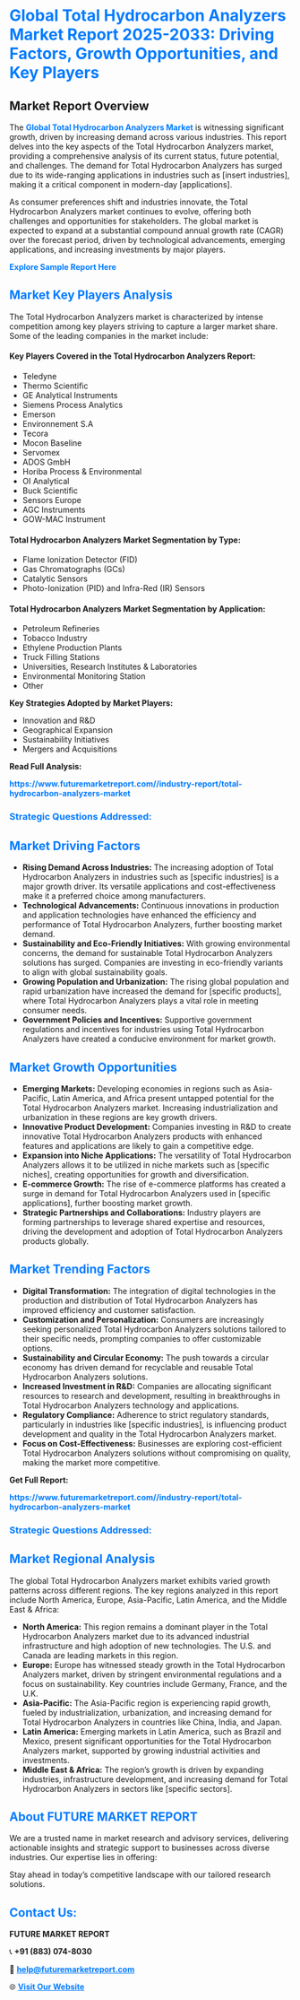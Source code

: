 <h1 style="color: #007BFF;">Global Total Hydrocarbon Analyzers Market Report 2025-2033: Driving Factors, Growth Opportunities, and Key Players</h1>

<section id="overview">
<h2>Market Report Overview</h2>
<p>The <a href="https://www.futuremarketreport.com//industry-report/total-hydrocarbon-analyzers-market" style="color: #007BFF; text-decoration: none;"><strong>Global Total Hydrocarbon Analyzers Market</strong></a> is witnessing significant growth, driven by increasing demand across various industries. This report delves into the key aspects of the Total Hydrocarbon Analyzers market, providing a comprehensive analysis of its current status, future potential, and challenges. The demand for Total Hydrocarbon Analyzers has surged due to its wide-ranging applications in industries such as [insert industries], making it a critical component in modern-day [applications].</p>
<p>As consumer preferences shift and industries innovate, the Total Hydrocarbon Analyzers market continues to evolve, offering both challenges and opportunities for stakeholders. The global market is expected to expand at a substantial compound annual growth rate (CAGR) over the forecast period, driven by technological advancements, emerging applications, and increasing investments by major players.</p>
</section>

<section id="overview">
<p><a href="https://www.futuremarketreport.com//request-sample/reportId=90020" style="color: #007BFF; text-decoration: none;"><strong>Explore Sample Report Here</strong></a></p>
</section>

<section id="key-players">
<h2 style="color: #007BFF;">Market Key Players Analysis</h2>
<p>The Total Hydrocarbon Analyzers market is characterized by intense competition among key players striving to capture a larger market share. Some of the leading companies in the market include:</p>
<h4>Key Players Covered in the Total Hydrocarbon Analyzers Report:</h4>
<ul><li>Teledyne</li><li>Thermo Scientific</li><li>GE Analytical Instruments</li><li>Siemens Process Analytics</li><li>Emerson</li><li>Environnement S.A</li><li>Tecora</li><li>Mocon Baseline</li><li>Servomex</li><li>ADOS GmbH</li><li>Horiba Process &amp; Environmental</li><li>OI Analytical</li><li>Buck Scientific</li><li>Sensors Europe</li><li>AGC Instruments</li><li>GOW-MAC Instrument</li></ul>
<h4>Total Hydrocarbon Analyzers Market Segmentation by Type:</h4>
<ul><li>Flame Ionization Detector (FID)</li><li>Gas Chromatographs (GCs)</li><li>Catalytic Sensors</li><li>Photo-Ionization (PID) and Infra-Red (IR) Sensors</li></ul>

<h4>Total Hydrocarbon Analyzers Market Segmentation by Application:</h4>
<ul><li>Petroleum Refineries</li><li>Tobacco Industry</li><li>Ethylene Production Plants</li><li>Truck Filling Stations</li><li>Universities, Research Institutes &amp; Laboratories</li><li>Environmental Monitoring Station</li><li>Other</li></ul>
<p><strong>Key Strategies Adopted by Market Players:</strong></p>
<ul>
<li>Innovation and R&D</li>
<li>Geographical Expansion</li>
<li>Sustainability Initiatives</li>
<li>Mergers and Acquisitions</li>
</ul>
</section>

<section>
<p><strong>Read Full Analysis: </strong></p><a href="https://www.futuremarketreport.com//industry-report/total-hydrocarbon-analyzers-market" style="color: #007BFF; text-decoration: none;"><strong>https://www.futuremarketreport.com//industry-report/total-hydrocarbon-analyzers-market</strong></a>
<h3 style="color: #007BFF;">Strategic Questions Addressed:</h3>
</section>

<section id="driving-factors">
<h2 style="color: #007BFF;">Market Driving Factors</h2>
<ul>
<li><strong>Rising Demand Across Industries:</strong> The increasing adoption of Total Hydrocarbon Analyzers in industries such as [specific industries] is a major growth driver. Its versatile applications and cost-effectiveness make it a preferred choice among manufacturers.</li>
<li><strong>Technological Advancements:</strong> Continuous innovations in production and application technologies have enhanced the efficiency and performance of Total Hydrocarbon Analyzers, further boosting market demand.</li>
<li><strong>Sustainability and Eco-Friendly Initiatives:</strong> With growing environmental concerns, the demand for sustainable Total Hydrocarbon Analyzers solutions has surged. Companies are investing in eco-friendly variants to align with global sustainability goals.</li>
<li><strong>Growing Population and Urbanization:</strong> The rising global population and rapid urbanization have increased the demand for [specific products], where Total Hydrocarbon Analyzers plays a vital role in meeting consumer needs.</li>
<li><strong>Government Policies and Incentives:</strong> Supportive government regulations and incentives for industries using Total Hydrocarbon Analyzers have created a conducive environment for market growth.</li>
</ul>
</section>

<section id="growth-opportunities">
<h2 style="color: #007BFF;">Market Growth Opportunities</h2>
<ul>
<li><strong>Emerging Markets:</strong> Developing economies in regions such as Asia-Pacific, Latin America, and Africa present untapped potential for the Total Hydrocarbon Analyzers market. Increasing industrialization and urbanization in these regions are key growth drivers.</li>
<li><strong>Innovative Product Development:</strong> Companies investing in R&D to create innovative Total Hydrocarbon Analyzers products with enhanced features and applications are likely to gain a competitive edge.</li>
<li><strong>Expansion into Niche Applications:</strong> The versatility of Total Hydrocarbon Analyzers allows it to be utilized in niche markets such as [specific niches], creating opportunities for growth and diversification.</li>
<li><strong>E-commerce Growth:</strong> The rise of e-commerce platforms has created a surge in demand for Total Hydrocarbon Analyzers used in [specific applications], further boosting market growth.</li>
<li><strong>Strategic Partnerships and Collaborations:</strong> Industry players are forming partnerships to leverage shared expertise and resources, driving the development and adoption of Total Hydrocarbon Analyzers products globally.</li>
</ul>
</section>

<section id="trending-factors">
<h2 style="color: #007BFF;">Market Trending Factors</h2>
<ul>
<li><strong>Digital Transformation:</strong> The integration of digital technologies in the production and distribution of Total Hydrocarbon Analyzers has improved efficiency and customer satisfaction.</li>
<li><strong>Customization and Personalization:</strong> Consumers are increasingly seeking personalized Total Hydrocarbon Analyzers solutions tailored to their specific needs, prompting companies to offer customizable options.</li>
<li><strong>Sustainability and Circular Economy:</strong> The push towards a circular economy has driven demand for recyclable and reusable Total Hydrocarbon Analyzers solutions.</li>
<li><strong>Increased Investment in R&D:</strong> Companies are allocating significant resources to research and development, resulting in breakthroughs in Total Hydrocarbon Analyzers technology and applications.</li>
<li><strong>Regulatory Compliance:</strong> Adherence to strict regulatory standards, particularly in industries like [specific industries], is influencing product development and quality in the Total Hydrocarbon Analyzers market.</li>
<li><strong>Focus on Cost-Effectiveness:</strong> Businesses are exploring cost-efficient Total Hydrocarbon Analyzers solutions without compromising on quality, making the market more competitive.</li>
</ul>
</section>

<section>
<p><strong>Get Full Report: </strong></p><a href="https://www.futuremarketreport.com//industry-report/total-hydrocarbon-analyzers-market" style="color: #007BFF; text-decoration: none;"><strong>https://www.futuremarketreport.com//industry-report/total-hydrocarbon-analyzers-market</strong></a>
<h3 style="color: #007BFF;">Strategic Questions Addressed:</h3>
</section>


<section id="regional-analysis">
<h2 style="color: #007BFF;">Market Regional Analysis</h2>
<p>The global Total Hydrocarbon Analyzers market exhibits varied growth patterns across different regions. The key regions analyzed in this report include North America, Europe, Asia-Pacific, Latin America, and the Middle East & Africa:</p>
<ul>
<li><strong>North America:</strong> This region remains a dominant player in the Total Hydrocarbon Analyzers market due to its advanced industrial infrastructure and high adoption of new technologies. The U.S. and Canada are leading markets in this region.</li>
<li><strong>Europe:</strong> Europe has witnessed steady growth in the Total Hydrocarbon Analyzers market, driven by stringent environmental regulations and a focus on sustainability. Key countries include Germany, France, and the U.K.</li>
<li><strong>Asia-Pacific:</strong> The Asia-Pacific region is experiencing rapid growth, fueled by industrialization, urbanization, and increasing demand for Total Hydrocarbon Analyzers in countries like China, India, and Japan.</li>
<li><strong>Latin America:</strong> Emerging markets in Latin America, such as Brazil and Mexico, present significant opportunities for the Total Hydrocarbon Analyzers market, supported by growing industrial activities and investments.</li>
<li><strong>Middle East & Africa:</strong> The region’s growth is driven by expanding industries, infrastructure development, and increasing demand for Total Hydrocarbon Analyzers in sectors like [specific sectors].</li>
</ul>
</section>

<footer>
<h2 style="color: #007BFF;">About FUTURE MARKET REPORT</h2>
<p>We are a trusted name in market research and advisory services, delivering actionable insights and strategic support to businesses across diverse industries. Our expertise lies in offering:</p>

<p>Stay ahead in today’s competitive landscape with our tailored research solutions.</p>

<h2 style="color: #007BFF;">Contact Us:</h2>
<p><strong>FUTURE MARKET REPORT</strong></p>
<p>📞 <strong>+91 (883) 074-8030</strong></p>
<p>📧 <strong><a href="mailto:help@futuremarketreport.com" style="color: #007BFF;">help@futuremarketreport.com</a></strong></p>
<p>🌐 <strong><a href="https://www.futuremarketreport.com/" style="color: #007BFF;">Visit Our Website</a></strong></p>
</footer>